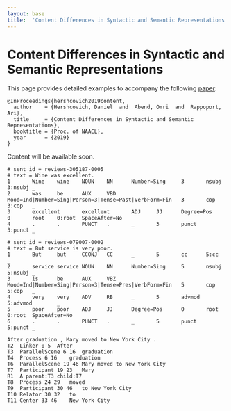 ```yaml
---
layout: base
title:  'Content Differences in Syntactic and Semantic Representations'
---
```


# Content Differences in Syntactic and Semantic Representations

This page provides detailed examples to accompany the following <a href="../divergences.pdf">paper</a>:

    @InProceedings{hershcovich2019content,
      author    = {Hershcovich, Daniel  and  Abend, Omri  and  Rappoport, Ari},
      title     = {Content Differences in Syntactic and Semantic Representations},
      booktitle = {Proc. of NAACL},
      year      = {2019}
    }

Content will be available soon.

~~~ conllu
# sent_id = reviews-305187-0005
# text = Wine was excellent.
1       Wine    wine    NOUN    NN      Number=Sing     3       nsubj   3:nsubj _
2       was     be      AUX     VBD     Mood=Ind|Number=Sing|Person=3|Tense=Past|VerbForm=Fin   3       cop     3:cop   _
3       excellent       excellent       ADJ     JJ      Degree=Pos      0       root    0:root  SpaceAfter=No
4       .       .       PUNCT   .       _       3       punct   3:punct _
~~~

~~~ conllu
# sent_id = reviews-079007-0002
# text = But service is very poor.
1       But     but     CCONJ   CC      _       5       cc      5:cc    _
2       service service NOUN    NN      Number=Sing     5       nsubj   5:nsubj _
3       is      be      AUX     VBZ     Mood=Ind|Number=Sing|Person=3|Tense=Pres|VerbForm=Fin   5       cop     5:cop   _
4       very    very    ADV     RB      _       5       advmod  5:advmod        _
5       poor    poor    ADJ     JJ      Degree=Pos      0       root    0:root  SpaceAfter=No
6       .       .       PUNCT   .       _       5       punct   5:punct _
~~~

~~~ ann
After graduation , Mary moved to New York City .
T2	Linker 0 5	After
T3	ParallelScene 6 16	graduation
T4	Process 6 16	graduation
T6	ParallelScene 19 46	Mary moved to New York City
T7	Participant 19 23	Mary
R1	A parent:T3 child:T7
T8	Process 24 29	moved
T9	Participant 30 46	to New York City
T10	Relator 30 32	to
T11	Center 33 46	New York City
~~~